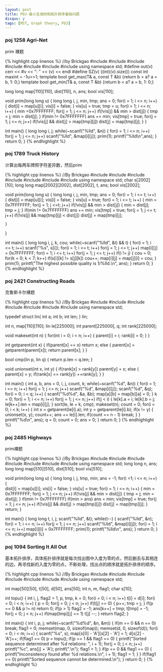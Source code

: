```yaml
---
layout: post
title: POJ-最小生成树和拓扑排序基础问题
disqus: y
tags: [MST, Graph theory, POJ]
---
```


### poj 1258 Agri-Net

prim 裸题

{% highlight cpp linenos %}
//by Brickgao
#include <iostream>
#include <cstdio>
#include <cstring>
#include <cmath>
#include <cstdlib>
#include <algorithm>
#include <vector>
using namespace std;
#define out(v) cerr << #v << ": " << (v) << endl
#define SZ(v) ((int)(v).size())
const int maxint = -1u>>1;
template <class T> bool get_max(T& a, const T &b) {return b > a? a = b, 1: 0;}
template <class T> bool get_min(T& a, const T &b) {return b < a? a = b, 1: 0;}

long long map[110][110], dist[110], n, ans;
bool vis[110];

void prim(long long u)
{
    long long i, j, min, tmp;
    ans = 0;
    for(i = 1; i <= n; i++)
    {
        dist[i] = map[u][i];
        vis[i] = false;
    }
    vis[u] = true;
    tmp = u;
    for(i = 1; i <= n; i++)
    {
        min =0x7FFFFFFF;
        for(j = 1; j <= n; j++)
            if(!vis[j] && min > dist[j])
            {
                tmp = j;
                min = dist[j];
            }
        if(min != 0x7FFFFFFF)
            ans += min;
        vis[tmp] = true;
        for(j = 1; j <= n; j++)
            if(!vis[j] && dist[j] > map[tmp][j])
                dist[j] = map[tmp][j];
    }
}
    

int main() 
{
    long long i, j;
    while(~scanf("%lld", &n))
    {
        for(i = 1; i <= n; i++)
            for(j = 1; j <= n; j++)
                scanf("%lld", &map[i][j]);
        prim(1);
        printf("%lld\n",ans);
    }
    return 0;
}
{% endhighlight %}

### poj 1789 Truck History

计算出每两车牌照字符差异数，然后prim

{% highlight cpp linenos %}
//By Brickgao
#include <iostream>
#include <cstdio>
#include <cstring>
#include <cmath>
#include <cstdlib>
#include <algorithm>
#include <vector>
using namespace std;
char s[2002][10];
long long map[2002][2002], dist[2002], t, ans;
bool vis[2002];

void prim(long long u)
{
	long long i, j, min, tmp;
	ans = 0;
	for(i = 1; i <= t; i++)
	{
		dist[i] = map[u][i];
		vis[i] = false;
	}
	vis[u] = true;
	for(i = 1; i <= t; i++)
	{
		min = 0x7FFFFFFF;
		for(j = 1; j <=t; j++)
			if(!vis[j] && min > dist[j])
			{
				min = dist[j];
				tmp = j;
			}
		if(min != 0x7FFFFFFF)
			ans += min;
		vis[tmp] = true;
		for(j = 1; j <= t; j++)
			if(!vis[j] && map[tmp][j] < dist[j])
				dist[j] = map[tmp][j];

	}
	
}

int main()
{
	long long i, j, k, cou;
	while(~scanf("%lld", &t) && t)
	{
		for(i = 1; i <= t; i++)
			scanf("%s", s[i]);
		for(i = 1; i <= t; i++)
			for(j = 1; j <= t; j++)
				map[i][j] = 0x7FFFFFFF;
		for(i = 1; i <= t; i++)
			for(j = 1; j <= t; j++)
				if(i != j)
				{
					cou = 0;
					for(k = 0; k < 7; k++)
						if(s[i][k] != s[j][k])
							cou++;
				 	map[i][j] = map[j][i] = cou;
				}
		prim(1);
		printf("The highest possible quality is 1/%lld.\n", ans);
	}
    return 0;
}
{% endhighlight %}

### poj 2421 Constructing Roads

克鲁斯卡尔裸题

{% highlight cpp linenos %}
//By Brickgao
#include <iostream>
#include <cstdio>
#include <cstring>
#include <cmath>
#include <cstdlib>
#include <algorithm>
#include <vector>
using namespace std;

typedef struct lin{
	int a;
	int b;
	int len;
} lin;

int n, map[110][110];
lin le[225000];
int parent[225000], q;
int rank[225000];

void makeset(int n)
{
	for(int i = 0; i < n; i++)
	{
		parent[i] = i;
		rank[i] = 0;
	}
}

int getparent(int x)
{
	if(parent[x] == x)
		return x;
	else
	{
		parent[x] = getparent(parent[x]);
		return parent[x];
	}
}

bool cmp(lin p, lin q)
{
	return p.len < q.len;
}

void unionset(int x, int y)
{
	if(rank[x] > rank[y])
		parent[y] = x;
	else
	{
		parent[x] = y;
		if(rank[x] == rank[y])
			++rank[y];
	}
}

int main()
{
	int a, b, ans = 0, i, j, count, k;
	while(~scanf("%d", &n))
	{
		for(i = 1; i <= n; i++)
			for(j = 1; j <= n; j++)
				scanf("%d", &map[i][j]);
		scanf("%d", &q);
		for(i = 0; i < q; i++)
		{
			scanf("%d%d", &a, &b);
			map[a][b] = map[b][a] = 0;
		}
		k = 0;
		for(i = 1; i <= n; i++)
			for(j = 1; j <= n; j++)
				if(j < i)
				{
					le[k].a = i;
					le[k].b = j;
					le[k++].len = map[i][j];
				}
		sort(le, le + k, cmp);
		makeset(n);
		count = 0;
		for(i = 0; i < k; i++)
		{
			int x = getparent(le[i].a);
			int y = getparent(le[i].b);
			if(x != y)
			{
				unionset(x, y);
				count++;
				ans += le[i].len;
				if(count == n - 1)
					break;
			}
		}
		printf("%d\n", ans);
		q = 0;
		count = 0;
		ans = 0;
	}
    return 0;
}
{% endhighlight %}

### poj 2485 Highways

prim裸题

{% highlight cpp linenos %}
//By Brickgao
#include <iostream>
#include <cstdio>
#include <cstring>
#include <cmath>
#include <cstdlib>
#include <algorithm>
#include <vector>
using namespace std;
long long n, ans;
long long map[510][510], dist[510];
bool vis[510];

void prim(long long u)
{
	long long i, j, tmp, min;
	ans = -1;
	for(i =1; i <= n; i++)
	{	
		dist[i] = map[u][i];
		vis[i] = false;
	}
	vis[u] = true;
	for(i = 1; i <= n; i++)
	{
	 	min = 0x7FFFFFFF;
		for(j = 1; j <= n; j++)
			if(!vis[j] && min > dist[j])
			{
				tmp = j;
				min = dist[j];
			}
		if(min != 0x7FFFFFFF)
			if(min > ans) ans = min;
	 	vis[tmp] = true;
		for(j = 1; j <= n; j++)
			if(!vis[j] && dist[j] > map[tmp][j])
				dist[j] = map[tmp][j];
	}
	return;
}

int main()
{
	long long t, i, j;
	scanf("%lld", &t);
	while(t--)
	{
		scanf("%lld", &n);
		for(i = 1; i <= n; i++)
			for(j = 1; j <= n; j++)
				scanf("%lld", &map[i][j]);
		for(i = 1; i <= n; i++)
			map[i][i] = 0x7FFFFFFF;
		prim(1);
		printf("%lld\n", ans);
	}
    return 0;
}
{% endhighlight %}

### poj 1094 Sorting It All Out

基本拓扑排序，具体拓扑排序就是每次找出图中入度为零的点，然后删去与其相连的边，再寻找新的入度为零的点，不断处理，找出点的顺序就是拓扑排序的顺序。

{% highlight cpp linenos %}
//By Brickgao
#include <iostream>
#include <cstdio>
#include <cstring>
#include <cmath>
#include <cstdlib>
#include <algorithm>
#include <vector>
using namespace std;

int map[50][50], t[50], d[50], ans[50];
int n, m, flag1;
char s[10];

int topu()
{
	int i, j, flag2 = 1, p, tmp, k = 0;
	for(i = 0; i < n; i++)
		t[i] = d[i];
	for(i = 0; i < n; i++)
	{
		p = 0;
		for(j = 0; j < n; j++)
			if(t[j] == 0)
			{
				p++;
				tmp = j;
			}
		if(p == 0 && p != n) return 0;
		if(p > 1) flag2 = -1;
		ans[k++] = tmp;
		t[tmp] = -1;
		for(j = 0; j < n; j++)
			if(map[tmp][j] == 1)
				t[j] --;
	}
	return flag2;
}

int main()
{
	int i, p, j;
	while(~scanf("%d%d", &n, &m))
	{
		if(m == 0 && n == 0) break;
		flag1 = 0;
		memset(map, 0, sizeof(map));
		memset(d, 0, sizeof(d));
		for(i = 0; i < m; i++)
		{
			scanf("%s", s);
			map[s[0] - 'A'][s[2] - 'A'] = 1;
			d[s[2] - 'A']++;
			if(flag1 == 0)
				p = topu();
			if(p == 1 && flag1 == 0)
			{
				printf("Sorted sequence determined after %d relations: ", i + 1);
				for(j = 0; j < n; j++)
					printf("%c", ans[j] + 'A');
				printf(".\n");
				flag1 = 1;
			}
			if(p == 0 && flag1 == 0)
			{
				printf("Inconsistency found after %d relations.\n", i + 1);
				flag1 = 1;
			}
		}
		if(flag1 == 0)
			printf("Sorted sequence cannot be determined.\n");
	}
    return 0;
}
{% endhighlight %}

